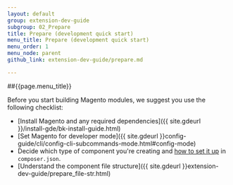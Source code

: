 ```yaml
---
layout: default
group: extension-dev-guide
subgroup: 02_Prepare
title: Prepare (development quick start)
menu_title: Prepare (development quick start)
menu_order: 1
menu_node: parent
github_link: extension-dev-guide/prepare.md

---
```


##{{page.menu_title}}

Before you start building Magento modules, we suggest you use the following checklist:

*	[Install Magento and any required dependencies]({{ site.gdeurl }}/install-gde/bk-install-guide.html)
*	[Set Magento for developer mode]({{ site.gdeurl }}config-guide/cli/config-cli-subcommands-mode.html#config-mode)
*	Decide which type of component you're creating and <a href="{{ site.gdeurl }}extension-dev-guide/composer-integration.html">how to set it up</a> in `composer.json`.
*	[Understand the component file structure]({{ site.gdeurl }}extension-dev-guide/prepare_file-str.html)
